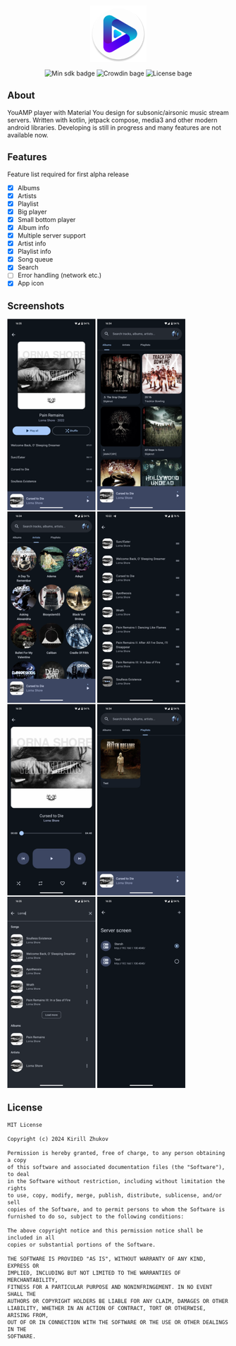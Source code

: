 <p align="center">
  <img src="/app/src/main/res/mipmap-xxxhdpi/ic_launcher_round.webp" height="128" />
</p>

<p align="center">
  <img alt="Min sdk badge" src="https://img.shields.io/badge/21-grey?style=flat&logo=android&logoColor=minSdk&label=Min%20sdk&color=blue">
  <img alt="Crowdin bage" src="https://img.shields.io/badge/Translate-grey?style=flat&logo=crowdin&link=https%3A%2F%2Fcrowdin.com%2Fproject%2Fyouamp%2Finvite%3Fh%3D8332eed99373a38dece2d0bebc46f1be2105154">
  <img alt="License bage" src="https://img.shields.io/badge/MIT-grey?style=flat&label=License&color=blue">
</p>

## About

YouAMP player with Material You design for subsonic/airsonic music stream servers. Written with kotlin, jetpack compose,
media3 and other modern android libraries. Developing is still in progress and many features are not available now.

## Features

Feature list required for first alpha release

- [x]  Albums
- [x]  Artists
- [x]  Playlist
- [x]  Big player
- [x]  Small bottom player
- [x]  Album info
- [x]  Multiple server support
- [x]  Artist info
- [x]  Playlist info
- [x]  Song queue
- [x]  Search
- [ ]  Error handling (network etc.)
- [x]  App icon

## Screenshots

<p float="left">
  <img src="/fastlane/metadata/android/en-US/images/phoneScreenshots/1.png" width="200" />
  <img src="/fastlane/metadata/android/en-US/images/phoneScreenshots/2.png" width="200" /> 
  <img src="/fastlane/metadata/android/en-US/images/phoneScreenshots/3.png" width="200" /> 
  <img src="/fastlane/metadata/android/en-US/images/phoneScreenshots/4.png" width="200" />
  <img src="/fastlane/metadata/android/en-US/images/phoneScreenshots/5.png" width="200" />
  <img src="/fastlane/metadata/android/en-US/images/phoneScreenshots/6.png" width="200" />
  <img src="/fastlane/metadata/android/en-US/images/phoneScreenshots/7.png" width="200" />
  <img src="/fastlane/metadata/android/en-US/images/phoneScreenshots/8.png" width="200" />
</p>

## License

```
MIT License

Copyright (c) 2024 Kirill Zhukov

Permission is hereby granted, free of charge, to any person obtaining a copy
of this software and associated documentation files (the "Software"), to deal
in the Software without restriction, including without limitation the rights
to use, copy, modify, merge, publish, distribute, sublicense, and/or sell
copies of the Software, and to permit persons to whom the Software is
furnished to do so, subject to the following conditions:

The above copyright notice and this permission notice shall be included in all
copies or substantial portions of the Software.

THE SOFTWARE IS PROVIDED "AS IS", WITHOUT WARRANTY OF ANY KIND, EXPRESS OR
IMPLIED, INCLUDING BUT NOT LIMITED TO THE WARRANTIES OF MERCHANTABILITY,
FITNESS FOR A PARTICULAR PURPOSE AND NONINFRINGEMENT. IN NO EVENT SHALL THE
AUTHORS OR COPYRIGHT HOLDERS BE LIABLE FOR ANY CLAIM, DAMAGES OR OTHER
LIABILITY, WHETHER IN AN ACTION OF CONTRACT, TORT OR OTHERWISE, ARISING FROM,
OUT OF OR IN CONNECTION WITH THE SOFTWARE OR THE USE OR OTHER DEALINGS IN THE
SOFTWARE.
```
